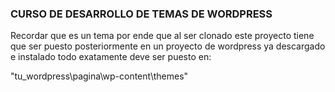 ### CURSO DE DESARROLLO DE TEMAS DE WORDPRESS

Recordar que es un tema por ende que al ser clonado este proyecto tiene que ser puesto posteriormente en un proyecto de wordpress ya descargado e instalado todo exatamente deve ser puesto en:

"tu_wordpress\pagina\wp-content\themes"
